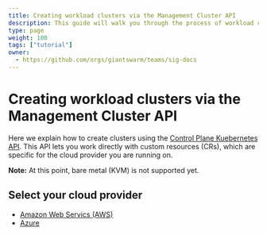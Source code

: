 ```yaml
---
title: Creating workload clusters via the Management Cluster API
description: This guide will walk you through the process of workload cluster creation via Control Plane Kubernetes.
type: page
weight: 100
tags: ["tutorial"]
owner:
  - https://github.com/orgs/giantswarm/teams/sig-docs
---
```


# Creating workload clusters via the Management Cluster API

Here we explain how to create clusters using the [Control Plane Kuebernetes API](/basics/api/#cp-k8s-api). This API lets you work directly with custom resources (CRs), which are specific for the cloud provider you are running on.

**Note:** At this point, bare metal (KVM) is not supported yet.

## Select your cloud provider

- [Amazon Web Servics (AWS)](/guides/creating-clusters-via-crs-on-aws/)
- [Azure](/guides/creating-clusters-via-crs-on-azure/)
